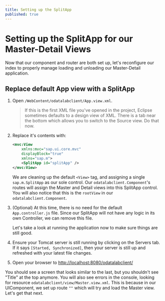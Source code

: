 ```yaml
---
title: Setting up the SplitApp
published: true
---
```


# Setting up the SplitApp for our Master-Detail Views

Now that our component and router are both set up, let's reconfigure our index to properly manage loading and unloading our Master-Detail application.

## Replace default App view with a SplitApp

1. Open `/WebContent/odatalabclient/App.view.xml`.

    > If this is the first XML file you've opened in the project, Eclipse sometimes defaults to a design view of XML. There is a tab near the bottom which allows you to switch to the Source view. Do that now.

1. Replace it's contents with:

    ```xml
    <mvc:View
        xmlns:mvc="sap.ui.core.mvc"
        displayBlock="true"
        xmlns="sap.m">
        <SplitApp id="splitApp" />
    </mvc:View>
    ```

    We are cleaning up the default `<View>` tag, and assigning a single `sap.m.SplitApp` as our sole control. Our `odatalabclient.Component`'s routes will assign the Master and Detail views into this SplitApp control. You will also notice that this is the `rootView` in our `odatalabclient.Component`.

1. (Optional) At this time, there is no need for the default `App.controller.js` file. Since our SplitApp will not have any logic in its own Controller, we can remove this file.

    Let's take a look at running the application now to make sure things are still good.

1. Ensure your Tomcat server is still running by clicking on the Servers tab. If it says `[Started, Synchronized]`, then your server is still up and refreshed with your latest file changes.
1. Open your browser to [http://localhost:8080/odatalabclient/](http://localhost:8080/odatalabclient/)

You should see a screen that looks similar to the last, but you shouldn't see "Title" at the top anymore. You will also see errors in the console, looking for resource `odatalabclient/view/Master.view.xml`. This is because in our UIComponent, we set up route `""` which will try and load the Master view. Let's get that next.
